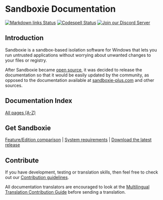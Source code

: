 # Sandboxie Documentation

[![Markdown links Status](https://github.com/sandboxie-plus/sandboxie-docs/actions/workflows/action.yml/badge.svg)](https://github.com/sandboxie-plus/sandboxie-docs/actions/workflows/action.yml) [![Codespell Status](https://github.com/sandboxie-plus/sandboxie-docs/actions/workflows/codespell.yml/badge.svg)](https://github.com/sandboxie-plus/sandboxie-docs/actions/workflows/codespell.yml) [![Join our Discord Server](https://img.shields.io/badge/Join-Our%20Discord%20Server%20for%20bugs,%20feedback%20and%20more!-blue?style=flat&logo=discord)](https://discord.gg/S4tFu6Enne)

## Introduction

Sandboxie is a sandbox-based isolation software for Windows that lets you run untrusted applications without worrying about unwanted changes to your files or registry.

After Sandboxie became [open source](https://news.sophos.com/en-us/2020/04/09/sandboxie-is-now-an-open-source-tool/), it was decided to release the documentation so that it would be easily updated by the community, as opposed to the documentation available at [sandboxie-plus.com](https://sandboxie-plus.com) and other sources.

## Documentation Index

[All pages (A-Z)](Content/AllPages.md)

## Get Sandboxie

[Feature/Edition comparison](Content/FeatureComparison.md) | [System requirements](https://github.com/sandboxie-plus/Sandboxie#sandboxie-plus--classic) | [Download the latest release](https://github.com/sandboxie-plus/Sandboxie/releases/latest)

## Contribute

If you have development, testing or translation skills, then feel free to check out our [Contribution guidelines](https://github.com/sandboxie-plus/Sandboxie/blob/master/CONTRIBUTING.md).

All documentation translators are encouraged to look at the [Multilingual Translation Contribution Guide](https://github.com/sandboxie-plus/sandboxie-docs/issues/175#issuecomment-2840258519) before sending a translation.
